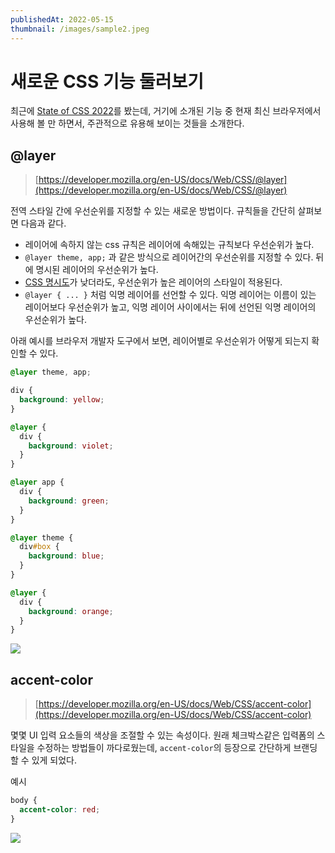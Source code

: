 ```yaml
---
publishedAt: 2022-05-15
thumbnail: /images/sample2.jpeg
---
```


# 새로운 CSS 기능 둘러보기

최근에 [State of CSS 2022](https://web.dev/state-of-css-2022/)를 봤는데, 거기에 소개된 기능 중 현재 최신 브라우저에서 사용해 볼 만 하면서, 주관적으로 유용해 보이는 것들을 소개한다.

## @layer

> [https://developer.mozilla.org/en-US/docs/Web/CSS/@layer](https://developer.mozilla.org/en-US/docs/Web/CSS/@layer)

전역 스타일 간에 우선순위를 지정할 수 있는 새로운 방법이다.
규칙들을 간단히 살펴보면 다음과 같다.

- 레이어에 속하지 않는 css 규칙은 레이어에 속해있는 규칙보다 우선순위가 높다.
- `@layer theme, app;` 과 같은 방식으로 레이어간의 우선순위를 지정할 수 있다. 뒤에 명시된 레이어의 우선순위가 높다.
- [CSS 명시도](https://developer.mozilla.org/ko/docs/Web/CSS/Specificity)가 낮더라도, 우선순위가 높은 레이어의 스타일이 적용된다.
- `@layer { ... }` 처럼 익명 레이어를 선언할 수 있다. 익명 레이어는 이름이 있는 레이어보다 우선순위가 높고, 익명 레이어 사이에서는 뒤에 선언된 익명 레이어의 우선순위가 높다.

아래 예시를 브라우저 개발자 도구에서 보면, 레이어별로 우선순위가 어떻게 되는지 확인할 수 있다.

```css
@layer theme, app;

div {
  background: yellow;
}

@layer {
  div {
    background: violet;
  }
}

@layer app {
  div {
    background: green;
  }
}

@layer theme {
  div#box {
    background: blue;
  }
}

@layer {
  div {
    background: orange;
  }
}
```

![](https://velog.velcdn.com/images/shroad1802/post/403a0ad7-71ab-4cec-9fb3-84d946a2dba4/image.png)

## accent-color

> [https://developer.mozilla.org/en-US/docs/Web/CSS/accent-color](https://developer.mozilla.org/en-US/docs/Web/CSS/accent-color)

몇몇 UI 입력 요소들의 색상을 조절할 수 있는 속성이다. 원래 체크박스같은 입력폼의 스타일을 수정하는 방법들이 까다로웠는데, `accent-color`의 등장으로 간단하게 브랜딩 할 수 있게 되었다.

예시

```css
body {
  accent-color: red;
}
```

![](https://velog.velcdn.com/images/shroad1802/post/2a013cdc-b86f-472c-99f8-038098525ebe/image.png)
